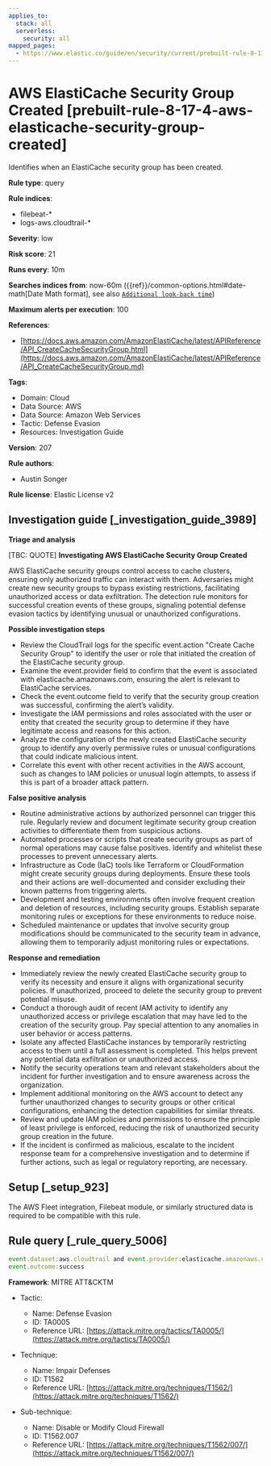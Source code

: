 ```yaml
---
applies_to:
  stack: all
  serverless:
    security: all
mapped_pages:
  - https://www.elastic.co/guide/en/security/current/prebuilt-rule-8-17-4-aws-elasticache-security-group-created.html
---
```


# AWS ElastiCache Security Group Created [prebuilt-rule-8-17-4-aws-elasticache-security-group-created]

Identifies when an ElastiCache security group has been created.

**Rule type**: query

**Rule indices**:

* filebeat-*
* logs-aws.cloudtrail-*

**Severity**: low

**Risk score**: 21

**Runs every**: 10m

**Searches indices from**: now-60m ({{ref}}/common-options.html#date-math[Date Math format], see also [`Additional look-back time`](docs-content://solutions/security/detect-and-alert/create-detection-rule.md#rule-schedule))

**Maximum alerts per execution**: 100

**References**:

* [https://docs.aws.amazon.com/AmazonElastiCache/latest/APIReference/API_CreateCacheSecurityGroup.html](https://docs.aws.amazon.com/AmazonElastiCache/latest/APIReference/API_CreateCacheSecurityGroup.md)

**Tags**:

* Domain: Cloud
* Data Source: AWS
* Data Source: Amazon Web Services
* Tactic: Defense Evasion
* Resources: Investigation Guide

**Version**: 207

**Rule authors**:

* Austin Songer

**Rule license**: Elastic License v2

## Investigation guide [_investigation_guide_3989]

**Triage and analysis**

[TBC: QUOTE]
**Investigating AWS ElastiCache Security Group Created**

AWS ElastiCache security groups control access to cache clusters, ensuring only authorized traffic can interact with them. Adversaries might create new security groups to bypass existing restrictions, facilitating unauthorized access or data exfiltration. The detection rule monitors for successful creation events of these groups, signaling potential defense evasion tactics by identifying unusual or unauthorized configurations.

**Possible investigation steps**

* Review the CloudTrail logs for the specific event.action "Create Cache Security Group" to identify the user or role that initiated the creation of the ElastiCache security group.
* Examine the event.provider field to confirm that the event is associated with elasticache.amazonaws.com, ensuring the alert is relevant to ElastiCache services.
* Check the event.outcome field to verify that the security group creation was successful, confirming the alert’s validity.
* Investigate the IAM permissions and roles associated with the user or entity that created the security group to determine if they have legitimate access and reasons for this action.
* Analyze the configuration of the newly created ElastiCache security group to identify any overly permissive rules or unusual configurations that could indicate malicious intent.
* Correlate this event with other recent activities in the AWS account, such as changes to IAM policies or unusual login attempts, to assess if this is part of a broader attack pattern.

**False positive analysis**

* Routine administrative actions by authorized personnel can trigger this rule. Regularly review and document legitimate security group creation activities to differentiate them from suspicious actions.
* Automated processes or scripts that create security groups as part of normal operations may cause false positives. Identify and whitelist these processes to prevent unnecessary alerts.
* Infrastructure as Code (IaC) tools like Terraform or CloudFormation might create security groups during deployments. Ensure these tools and their actions are well-documented and consider excluding their known patterns from triggering alerts.
* Development and testing environments often involve frequent creation and deletion of resources, including security groups. Establish separate monitoring rules or exceptions for these environments to reduce noise.
* Scheduled maintenance or updates that involve security group modifications should be communicated to the security team in advance, allowing them to temporarily adjust monitoring rules or expectations.

**Response and remediation**

* Immediately review the newly created ElastiCache security group to verify its necessity and ensure it aligns with organizational security policies. If unauthorized, proceed to delete the security group to prevent potential misuse.
* Conduct a thorough audit of recent IAM activity to identify any unauthorized access or privilege escalation that may have led to the creation of the security group. Pay special attention to any anomalies in user behavior or access patterns.
* Isolate any affected ElastiCache instances by temporarily restricting access to them until a full assessment is completed. This helps prevent any potential data exfiltration or unauthorized access.
* Notify the security operations team and relevant stakeholders about the incident for further investigation and to ensure awareness across the organization.
* Implement additional monitoring on the AWS account to detect any further unauthorized changes to security groups or other critical configurations, enhancing the detection capabilities for similar threats.
* Review and update IAM policies and permissions to ensure the principle of least privilege is enforced, reducing the risk of unauthorized security group creation in the future.
* If the incident is confirmed as malicious, escalate to the incident response team for a comprehensive investigation and to determine if further actions, such as legal or regulatory reporting, are necessary.


## Setup [_setup_923]

The AWS Fleet integration, Filebeat module, or similarly structured data is required to be compatible with this rule.


## Rule query [_rule_query_5006]

```js
event.dataset:aws.cloudtrail and event.provider:elasticache.amazonaws.com and event.action:"Create Cache Security Group" and
event.outcome:success
```

**Framework**: MITRE ATT&CKTM

* Tactic:

    * Name: Defense Evasion
    * ID: TA0005
    * Reference URL: [https://attack.mitre.org/tactics/TA0005/](https://attack.mitre.org/tactics/TA0005/)

* Technique:

    * Name: Impair Defenses
    * ID: T1562
    * Reference URL: [https://attack.mitre.org/techniques/T1562/](https://attack.mitre.org/techniques/T1562/)

* Sub-technique:

    * Name: Disable or Modify Cloud Firewall
    * ID: T1562.007
    * Reference URL: [https://attack.mitre.org/techniques/T1562/007/](https://attack.mitre.org/techniques/T1562/007/)



